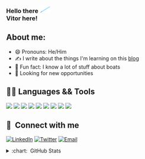 ### Hello there <img height=20 src="./assets/Lightsaber_blue.svg"> <br/> Vitor here!

## About me:
- 😄 Pronouns: He/Him
- ✍ I write about the things I'm learning on this [blog](https://vitorelourenco.wordpress.com/)
- 🚢 Fun fact: I know a lot of stuff about boats
- 👔 Looking for new opportunities

<h2>👨‍💻 Languages && Tools</h2>

![](https://img.shields.io/badge/JavaScript-F7DF1E?style=for-the-badge&logo=javascript&logoColor=black)
![](https://img.shields.io/badge/TypeScript-007ACC?style=for-the-badge&logo=typescript&logoColor=white)
![](https://img.shields.io/badge/Node.js-339933?style=for-the-badge&logo=nodedotjs&logoColor=white)
![](https://img.shields.io/badge/Express.js-000000?style=for-the-badge&logo=express&logoColor=white)
![](https://img.shields.io/badge/Jest-C21325?style=for-the-badge&logo=jest&logoColor=white)
![](https://img.shields.io/badge/React-20232A?style=for-the-badge&logo=react&logoColor=61DAFB)
![](https://img.shields.io/badge/PostgreSQL-316192?style=for-the-badge&logo=postgresql&logoColor=white)
![](https://img.shields.io/badge/HTML5-E34F26?style=for-the-badge&logo=html5&logoColor=white)
![](https://img.shields.io/badge/CSS3-1572B6?style=for-the-badge&logo=css3&logoColor=white)
<br />

<h2>🤝&nbsp; Connect with me</h2>

<a href="https://www.linkedin.com/in/vitoremanuellourenco/"><img  alt="LinkedIn"  src="https://img.shields.io/badge/LinkedIn-0077B5?style=for-the-badge&logo=linkedin&logoColor=white"></a>
<a href="https://twitter.com/vitorel"><img  alt="Twitter"  src="https://img.shields.io/badge/Twitter-1DA1F2?style=for-the-badge&logo=twitter&logoColor=white"></a>
<a href="mailto:vitor.registros@lourencos.net"><img  alt="Email"  src="https://img.shields.io/badge/ProtonMail-8B89CC?style=for-the-badge&logo=protonmail&logoColor=white"></a>

<details>
  <summary> :chart: &nbsp;GitHub Stats </summary>
  <img height="180em" src="https://github-readme-stats.vercel.app/api?username=vitorelourenco&theme=buefy&show_icons=true">
  <img height="180em" src="https://github-readme-stats.vercel.app/api/top-langs/?username=vitorelourenco&theme=buefy&layout=compact">
</details>
